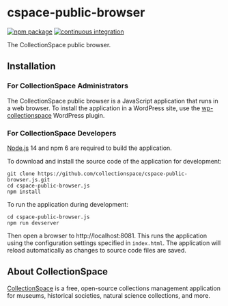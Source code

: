 # cspace-public-browser

[![npm package](https://img.shields.io/npm/v/cspace-public-browser.svg)](https://www.npmjs.com/package/cspace-public-browser)
[![continuous integration](https://github.com/collectionspace/cspace-public-browser.js/actions/workflows/ci-js.yml/badge.svg?branch=master&event=push)](https://github.com/collectionspace/cspace-public-browser.js/actions/workflows/ci-js.yml)


The CollectionSpace public browser.

## Installation

### For CollectionSpace Administrators

The CollectionSpace public browser is a JavaScript application that runs in a web browser. To install the application in a WordPress site, use the [wp-collectionspace](https://github.com/collectionspace/wp-collectionspace) WordPress plugin.

### For CollectionSpace Developers

[Node.js](https://nodejs.org/) 14 and npm 6 are required to build the application.

To download and install the source code of the application for development:

```
git clone https://github.com/collectionspace/cspace-public-browser.js.git
cd cspace-public-browser.js
npm install
```

To run the application during development:

```
cd cspace-public-browser.js
npm run devserver
```

Then open a browser to http://localhost:8081. This runs the application using the configuration settings specified in `index.html`. The application will reload automatically as changes to source code files are saved.

## About CollectionSpace

[CollectionSpace](http://www.collectionspace.org/) is a free, open-source collections management application for museums, historical societies, natural science collections, and more.
